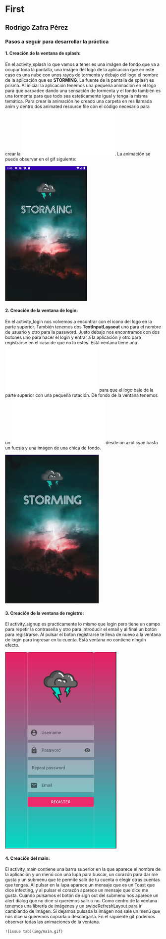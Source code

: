 # First
## Rodrigo Zafra Pérez

### Pasos a seguir para desarrollar la práctica
#### 1. Creación de la ventana de splash:
  En el activity_splash lo que vamos a tener es una imágen de fondo que va a ocupar toda la pantalla, una imágen del logo de la aplicación que en este caso es una nube
  con unos rayos de tormenta y debajo del logo el nombre de la aplicación que es **STORMING**. La fuente de la pantalla de splash es prisma.
  Al iniciar la aplicación tenemos una pequeña animación en el logo para que parpadee dando una sensación de tormenta y el fondo también es una tormenta para que todo
  sea esteticamente igual y tenga la misma temática. Para crear la animación he creado una carpeta en res llamada anim y dentro dos animated resource file con el código
  necesario para crear la ![animación](app/src/main/res/anim/fadein.xml). La animación se puede observar en el gif siguiente:
  
  ![issue tab](img/splashScreen.gif)
#### 2. Creación de la ventana de login:
  En el activity_login nos volvemos a encontrar con el icono del logo en la parte superior. También tenemos dos **TextInputLayaout** uno para el nombre de usuario y otro
  para la password. Justo debajo nos encontramos con dos botones uno para hacer el login y entrar a la aplicación y otro para registrarse en el caso de que no lo estes.
  Está ventana tiene una ![animación](app/src/main/res/anim/rotate.xml) para que el logo baje de la parte superior con una pequeña rotación. De fondo de la ventana
  tenemos un ![gradiente](app/src/main/res/drawable/gradient.xml) desde un azul cyan hasta un fucsia y una imágen de una chica de fondo.
  
  ![issue tab](img/login.gif)
#### 3. Creación de la ventana de registro:
  El activity_signup es practicamente lo mismo que login pero tiene un campo para repetir la contraseña y otro para introducir el email y al final un botón para
  registrarse. Al pulsar el botón registrarse te lleva de nuevo a la ventana de login para ingresar en tu cuenta. Está ventana no contiene ningún efecto.
  
  ![issue tab](img/img_2.PNG)
#### 4. Creación del main:
  El activity_main contiene una barra superior en la que aparece el nombre de la aplicación y un menú con una lupa para buscar, un corazón para dar me gusta y un submenu
  que te permite salir de tu cuenta o elegir otras cuentas que tengas. Al pulsar en la lupa aparece un mensaje que es un Toast que dice infecting, y al pulsar el corazón
  aparece un mensaje que dice me gusta. Cuando pulsamos el botón de sign out del submenu nos aparece un alert dialog que no dice si queremos salir o no.
  Como centro de la ventana tenemos una librería de imágenes y un swipeRefreshLayout para ir cambiando de imágen. Si dejamos pulsada la imágen nos sale un menú que nos 
  dice si queremos copiarla o descargarla. En el siguiente gif podemos observar todas las animaciones de la ventana.
  
    ![issue tab](img/main.gif)

